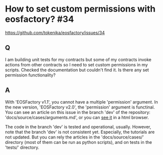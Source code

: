 # How to set custom permissions with eosfactory? #34

https://github.com/tokenika/eosfactory/issues/34

## Q 

I am building unit tests for my contracts but some of my contracts invoke 
actions from other contracts so I need to set custom permissions in my scripts. 
Checked the documentation but couldn't find it. Is there any set permission 
functionality?

## A

With 'EOSFactory v1.1', you cannot have a multiple 'permission' argument. 
In the new version, 'EOSFactory v2.0', the 'permission' argument is functinal. 
You can see an article on this issue in the branch 'dev' of the 
repository: 'docs/source/cases/arguments.md', or you can [see it](https://rawgit.com/tokenika/eosfactory/dev/docs/build/html/cases/arguments.html) 
in a html browser.

The code in the branch 'dev' is tested and operational, usually. However, note 
that the branch 'dev' is not consistent yet. Especially, the tutorials are not
updated. But you can rely the articles in the 'docs/source/cases/' directory 
(most of them can be run as python scripts), and on tests in the 'tests/' 
directory.

